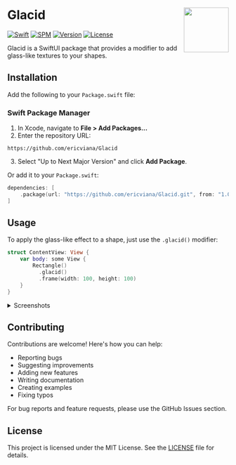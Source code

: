 <h1>Glacid <img src="https://github.com/user-attachments/assets/2660dbc2-4bd9-4653-8584-166c0d8279a4" align="right" width="102"/></h1>

[![Swift](https://img.shields.io/badge/Swift-5.9-orange.svg)](https://swift.org)
[![SPM](https://img.shields.io/badge/Swift%20Package%20Manager-compatible-brightgreen.svg)](https://swift.org/package-manager/)
[![Version](https://img.shields.io/github/v/release/ericviana/Glacid?include_prereleases)](https://github.com/ericviana/Glacid/releases)
[![License](https://img.shields.io/github/license/ericviana/Glacid)](https://github.com/ericviana/Glacid/blob/main/LICENSE)

Glacid is a SwiftUI package that provides a modifier to add glass-like textures to your shapes.

## **Installation**

Add the following to your `Package.swift` file:

### Swift Package Manager

1. In Xcode, navigate to **File > Add Packages...**
2. Enter the repository URL:

```
https://github.com/ericviana/Glacid
```

3. Select "Up to Next Major Version" and click **Add Package**.

Or add it to your `Package.swift`:

```swift
dependencies: [
    .package(url: "https://github.com/ericviana/Glacid.git", from: "1.0.0")
]
```

## **Usage**

To apply the glass-like effect to a shape, just use the `.glacid()` modifier:

```swift
struct ContentView: View {
    var body: some View {
        Rectangle()
          .glacid()
          .frame(width: 100, height: 100)
    }
}
```
<details>
<summary>Screenshots</summary>
    
| Light | Dark |
|-----|-----|
| <img src="https://github.com/user-attachments/assets/9b60cf3f-f22e-4abd-8e73-6db3b9989364" width="320"/> | <img src="https://github.com/user-attachments/assets/9bf278e8-6f60-4c3b-b90c-cf957b11124e" width="320"/> |

</details>

## **Contributing**

Contributions are welcome! Here's how you can help:

- Reporting bugs
- Suggesting improvements
- Adding new features
- Writing documentation
- Creating examples
- Fixing typos

For bug reports and feature requests, please use the GitHub Issues section.

## License

This project is licensed under the MIT License. See the [LICENSE](LICENSE) file for details.

